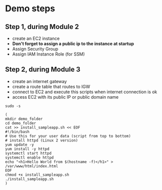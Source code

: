 # Demo steps

## Step 1, during Module 2

* create an EC2 instance
* **Don't forget to assign a public ip to the instance at startup**
* Assign Security Group
* Assign IAM Instance Role (for SSM)

## Step 2, during Module 3

* create an internet gateway
* create a route table that routes to IGW
* connect to EC2 and execute this scripts when internet connection is ok
* access EC2 with its public IP or public domain name

```
sudo -s
```

```
(
mkdir demo_folder
cd demo_folder
cat >> install_sampleapp.sh << EOF
#!/bin/bash
# Use this for your user data (script from top to bottom)
# install httpd (Linux 2 version)
yum update -y
yum install -y httpd
systemctl start httpd
systemctl enable httpd
echo "<h1>Hello World from $(hostname -f)</h1>" > /var/www/html/index.html
EOF
chmod +x install_sampleapp.sh
./install_sampleapp.sh
)
```
